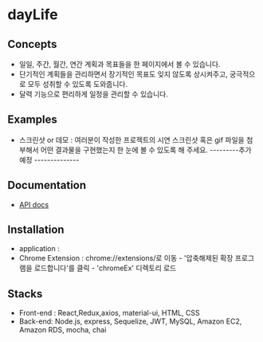 # dayLife

## Concepts
  - 일일, 주간, 월간, 연간 계획과 목표들을 한 페이지에서 볼 수 있습니다.
  - 단기적인 계획들을 관리하면서 장기적인 목표도 잊지 않도록 상시켜주고, 궁극적으로 모두 성취할 수 있도록 도와줍니다.
  - 달력 기능으로 편리하게 일정을 관리할 수 있습니다.
  
## Examples
- 스크린샷 or 데모 : 여러분이 작성한 프로젝트의 시연 스크린샷 혹은 gif 파일을 첨부해서 어떤 결과물을 구현했는지 한 눈에 볼 수 있도록 해 주세요. 
 ---------추가 예정 --------------
  
## Documentation
  - [API docs](https://github.com/codestates/dayLife/wiki/API-docs)
  
## Installation
  - application : 
  - Chrome Extension : chrome://extensions/로 이동 -  '압축해제된 확장 프로그램을 로드합니다'를 클릭 - 'chromeEx' 디렉토리 로드
  
## Stacks
  - Front-end : React,Redux,axios, material-ui, HTML, CSS
  - Back-end: Node.js, express, Sequelize, JWT, MySQL, Amazon EC2, Amazon RDS, mocha, chai




